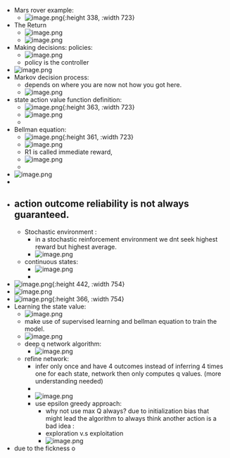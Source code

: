 - Mars rover example:
	- ![image.png](../assets/image_1677938771766_0.png){:height 338, :width 723}
- The Return
	- ![image.png](../assets/image_1677950241215_0.png)
	- ![image.png](../assets/image_1677950472493_0.png)
- Making decisions: policies:
	- ![image.png](../assets/image_1677950966029_0.png)
	- policy is the controller
- ![image.png](../assets/image_1677955412774_0.png)
- Markov decision process:
	- depends on where you are now not how you got here.
	- ![image.png](../assets/image_1677955577149_0.png)
- state action value function definition:
	- ![image.png](../assets/image_1677965230051_0.png){:height 363, :width 723}
	- ![image.png](../assets/image_1677966509124_0.png)
	-
- Bellman equation:
	- ![image.png](../assets/image_1677967777099_0.png){:height 361, :width 723}
	- ![image.png](../assets/image_1678021783624_0.png)
	- R1 is called immediate reward,
	- ![image.png](../assets/image_1678024367491_0.png)
	-
- ![image.png](../assets/image_1678024497600_0.png)
-
- action outcome reliability is not always guaranteed.
	-
	- Stochastic environment :
		- in a stochastic reinforcement environment we dnt seek highest reward but highest average.
		- ![image.png](../assets/image_1678036464431_0.png)
	- continuous states:
		- ![image.png](../assets/image_1678053671509_0.png)
		-
- ![image.png](../assets/image_1678053733325_0.png){:height 442, :width 754}
- ![image.png](../assets/image_1678054201671_0.png)
- ![image.png](../assets/image_1678054310328_0.png){:height 366, :width 754}
- Learning the state value:
	- ![image.png](../assets/image_1678054608978_0.png)
	- make use of supervised learning and bellman equation to train the model.
	- ![image.png](../assets/image_1678224638594_0.png)
	- deep q network algorithm:
		- ![image.png](../assets/image_1678224844704_0.png)
	- refine network:
		- infer only once and have 4 outcomes instead of inferring 4 times one for each state, network then only computes q values. (more understanding needed)
		-
		- ![image.png](../assets/image_1678225024426_0.png)
		- use epsilon greedy approach:
			- why not use max Q always?  due to initialization bias that might lead the algorithm to always think another action is a bad idea :
			- exploration v.s exploitation
			- ![image.png](../assets/image_1678226042225_0.png)
- due to the fickness o